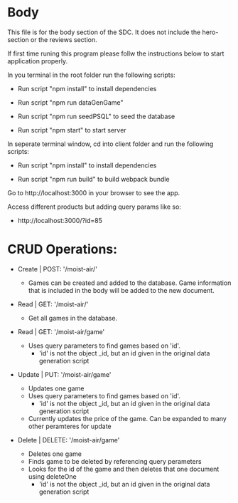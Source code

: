 # Body
This file is for the body section of the SDC. It does not include the hero-section or the reviews section.

If first time runing this program please follw the instructions below to start application properly.

In you terminal in the root folder run the following scripts:

- Run script "npm install" to install dependencies

- Run script "npm run dataGenGame"

- Run script "npm run seedPSQL" to seed the database

- Run script "npm start" to start server

In seperate terminal window, cd into client folder and run the following scripts:

- Run script "npm install" to install dependencies

- Run script "npm run build" to build webpack bundle

Go to http://localhost:3000 in your browser to see the app.

Access different products but adding query params like so:

- http://localhost:3000/?id=85


# CRUD Operations:


- Create | POST: '/moist-air/'
  - Games can be created and added to the database. Game information that is included in the body will be added to the new document.

- Read | GET: '/moist-air/'
  - Get all games in the database.

- Read | GET: '/moist-air/game'
  - Uses query parameters to find games based on 'id'.
    - 'id' is not the object _id, but an id given in the original data generation script

- Update | PUT: '/moist-air/game'
  - Updates one game
  - Uses query parameters to find games based on 'id'.
    - 'id' is not the object _id, but an id given in the original data generation script
  - Currently updates the price of the game. Can be expanded to many other peramteres for update

- Delete | DELETE: '/moist-air/game'
  - Deletes one game
  - Finds game to be deleted by referencing query perameters
  - Looks for the id of the game and then deletes that one document using deleteOne
    - 'id' is not the object _id, but an id given in the original data generation script
